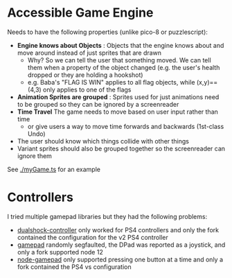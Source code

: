 # Accessible Game Engine

Needs to have the following properties (unlike pico-8 or puzzlescript):

- **Engine knows about Objects** : Objects that the engine knows about and move around instead of just sprites that are drawn
  - Why? So we can tell the user that something moved. We can tell them when a property of the object changed (e.g. the user's health dropped or they are holding a hookshot)
  - e.g. Baba's "FLAG IS WIN" applies to all flag objects, while (x,y)==(4,3) only applies to one of the flags
- **Animation Sprites are grouped** : Sprites used for just animations need to be grouped so they can be ignored by a screenreader
- **Time Travel** The game needs to move based on user input rather than time
  - or give users a way to move time forwards and backwards (1st-class Undo)
- The user should know which things collide with other things
- Variant sprites should also be grouped together so the screenreader can ignore them

See [./myGame.ts](./myGame.ts) for an example


# Controllers

I tried multiple gamepad libraries but they had the following problems:

- [dualshock-controller](https://github.com/Kylir/node-dualshock-controller) only worked for PS4 controllers and only the fork contained the configuration for the v2 PS4 controller
- [gamepad](https://github.com/warp/node-gamepad#node-12-support) randomly segfaulted, the DPad was reported as a joystick, and only a fork supported node 12
- [node-gamepad](https://github.com/kaikousa/node-gamepad#dualshock4v2) only supported pressing one button at a time and only a fork contained the PS4 vs configuration
